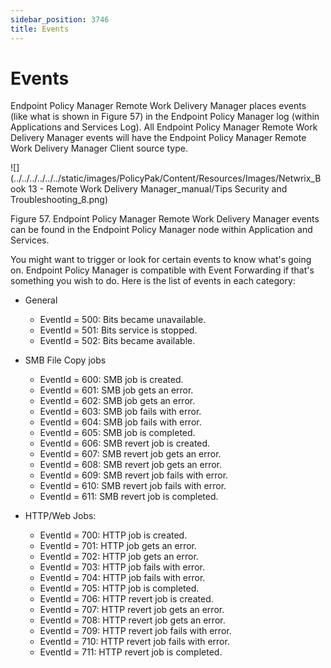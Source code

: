 ```yaml
---
sidebar_position: 3746
title: Events
---
```


# Events

Endpoint Policy Manager Remote Work Delivery Manager places events (like what is shown in Figure 57) in the Endpoint Policy Manager log (within Applications and Services Log). All Endpoint Policy Manager Remote Work Delivery Manager events will have the Endpoint Policy Manager Remote Work Delivery Manager Client source type.

![](../../../../../../static/images/PolicyPak/Content/Resources/Images/Netwrix_Book 13 - Remote Work Delivery Manager_manual/Tips Security and Troubleshooting_8.png)

Figure 57. Endpoint Policy Manager Remote Work Delivery Manager events can be found in the Endpoint Policy Manager node within Application and Services.

You might want to trigger or look for certain events to know what's going on. Endpoint Policy Manager is compatible with Event Forwarding if that's something you wish to do. Here is the list of events in each category:

* General

  * EventId = 500: Bits became unavailable.
  * EventId = 501: Bits service is stopped.
  * EventId = 502: Bits became available.
* SMB File Copy jobs

  * EventId = 600: SMB job is created.
  * EventId = 601: SMB job gets an error.
  * EventId = 602: SMB job gets an error.
  * EventId = 603: SMB job fails with error.
  * EventId = 604: SMB job fails with error.
  * EventId = 605: SMB job is completed.
  * EventId = 606: SMB revert job is created.
  * EventId = 607: SMB revert job gets an error.
  * EventId = 608: SMB revert job gets an error.
  * EventId = 609: SMB revert job fails with error.
  * EventId = 610: SMB revert job fails with error.
  * EventId = 611: SMB revert job is completed.
* HTTP/Web Jobs:

  * EventId = 700: HTTP job is created.
  * EventId = 701: HTTP job gets an error.
  * EventId = 702: HTTP job gets an error.
  * EventId = 703: HTTP job fails with error.
  * EventId = 704: HTTP job fails with error.
  * EventId = 705: HTTP job is completed.
  * EventId = 706: HTTP revert job is created.
  * EventId = 707: HTTP revert job gets an error.
  * EventId = 708: HTTP revert job gets an error.
  * EventId = 709: HTTP revert job fails with error.
  * EventId = 710: HTTP revert job fails with error.
  * EventId = 711: HTTP revert job is completed.